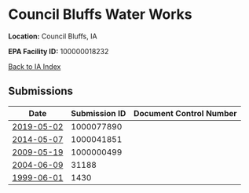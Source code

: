 # Council Bluffs Water Works

**Location:** Council Bluffs, IA

**EPA Facility ID:** 100000018232

[Back to IA Index](../../index.md)

## Submissions

| Date | Submission ID | Document Control Number |
|------|--------------|-------------------------|
| [2019-05-02](submissions/1000077890.md) | 1000077890 |  |
| [2014-05-07](submissions/1000041851.md) | 1000041851 |  |
| [2009-05-19](submissions/1000000499.md) | 1000000499 |  |
| [2004-06-09](submissions/31188.md) | 31188 |  |
| [1999-06-01](submissions/1430.md) | 1430 |  |
